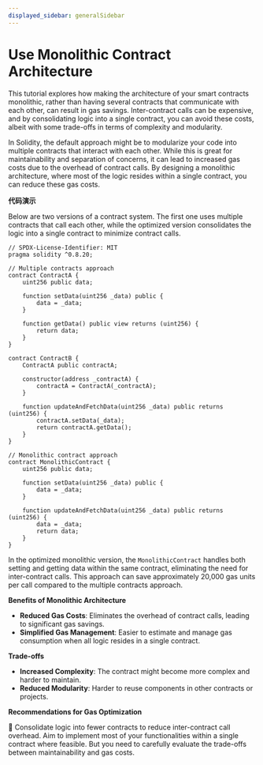 ```yaml
---
displayed_sidebar: generalSidebar
---
```


# Use Monolithic Contract Architecture

This tutorial explores how making the architecture of your smart contracts monolithic, rather than having several contracts that communicate with each other, can result in gas savings. Inter-contract calls can be expensive, and by consolidating logic into a single contract, you can avoid these costs, albeit with some trade-offs in terms of complexity and modularity.

In Solidity, the default approach might be to modularize your code into multiple contracts that interact with each other. While this is great for maintainability and separation of concerns, it can lead to increased gas costs due to the overhead of contract calls. By designing a monolithic architecture, where most of the logic resides within a single contract, you can reduce these gas costs.

**代码演示**

Below are two versions of a contract system. The first one uses multiple contracts that call each other, while the optimized version consolidates the logic into a single contract to minimize contract calls.

```solidity
// SPDX-License-Identifier: MIT
pragma solidity ^0.8.20;

// Multiple contracts approach
contract ContractA {
    uint256 public data;

    function setData(uint256 _data) public {
        data = _data;
    }

    function getData() public view returns (uint256) {
        return data;
    }
}

contract ContractB {
    ContractA public contractA;

    constructor(address _contractA) {
        contractA = ContractA(_contractA);
    }

    function updateAndFetchData(uint256 _data) public returns (uint256) {
        contractA.setData(_data);
        return contractA.getData();
    }
}

// Monolithic contract approach
contract MonolithicContract {
    uint256 public data;

    function setData(uint256 _data) public {
        data = _data;
    }

    function updateAndFetchData(uint256 _data) public returns (uint256) {
        data = _data;
        return data;
    }
}
```

In the optimized monolithic version, the `MonolithicContract` handles both setting and getting data within the same contract, eliminating the need for inter-contract calls. This approach can save approximately 20,000 gas units per call compared to the multiple contracts approach.

**Benefits of Monolithic Architecture**

- **Reduced Gas Costs**: Eliminates the overhead of contract calls, leading to significant gas savings.
- **Simplified Gas Management**: Easier to estimate and manage gas consumption when all logic resides in a single contract.

**Trade-offs**

- **Increased Complexity**: The contract might become more complex and harder to maintain.
- **Reduced Modularity**: Harder to reuse components in other contracts or projects.

**Recommendations for Gas Optimization**

🌟 Consolidate logic into fewer contracts to reduce inter-contract call overhead. Aim to implement most of your functionalities within a single contract where feasible. But you need to carefully evaluate the trade-offs between maintainability and gas costs.
